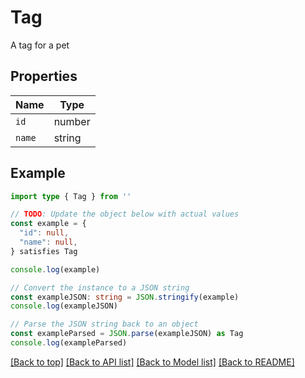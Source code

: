 
# Tag

A tag for a pet

## Properties

Name | Type
------------ | -------------
`id` | number
`name` | string

## Example

```typescript
import type { Tag } from ''

// TODO: Update the object below with actual values
const example = {
  "id": null,
  "name": null,
} satisfies Tag

console.log(example)

// Convert the instance to a JSON string
const exampleJSON: string = JSON.stringify(example)
console.log(exampleJSON)

// Parse the JSON string back to an object
const exampleParsed = JSON.parse(exampleJSON) as Tag
console.log(exampleParsed)
```

[[Back to top]](#) [[Back to API list]](../README.md#api-endpoints) [[Back to Model list]](../README.md#models) [[Back to README]](../README.md)



